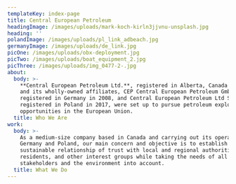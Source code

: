 ```yaml
---
templateKey: index-page
title: Central European Petroleum
headingImage: /images/uploads/mark-koch-kirln3jjvnu-unsplash.jpg
heading: ''
polandImage: /images/uploads/pl_link_adbeach.jpg
germanyImage: /images/uploads/de_link.jpg
picOne: /images/uploads/obx-deployment.jpg
picTwo: /images/uploads/boat_equipment_2.jpg
picThree: /images/uploads/img_0477-2-.jpg
about:
  body: >-
    **Central European Petroleum Ltd.**, registered in Alberta, Canada in 2006,
    and its wholly-owned affiliates, CEP Central European Petroleum GmbH,
    registered in Germany in 2008, and Central European Petroleum Ltd SP Zoo,
    registered in Poland in 2017, were set up to pursue petroleum exploration
    opportunities in the European Union.
  title: Who We Are
work:
  body: >-
    As a medium-size company based in Canada and carrying out its operations in
    Germany and Poland, our main concern and objective is to establish a
    sustainable relationship of trust with local and regional authorities,
    residents, and other interest groups while taking the needs of all
    stakeholders and the environment into account.
  title: What We Do
---
```


